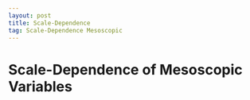 ```yaml
---
layout: post
title: Scale-Dependence
tag: Scale-Dependence Mesoscopic 
---
```

# Scale-Dependence of Mesoscopic Variables
